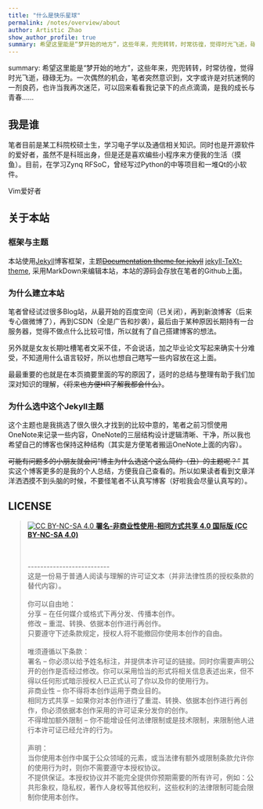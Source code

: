 ```yaml
---
title: "什么是快乐星球"
permalink: /notes/overview/about
author: Artistic Zhao
show_author_profile: true
summary: 希望这里能是“梦开始的地方”，这些年来，兜兜转转，时常彷徨，觉得时光飞逝，碌碌无为。一次偶然的机会，笔者突然意识到，文字或许是对抗迷惘的一剂良药，也许当我再次迷茫，可以回来看看我记录下的点点滴滴，是我的成长与青春……
---
```


summary: 希望这里能是“梦开始的地方”，这些年来，兜兜转转，时常彷徨，觉得时光飞逝，碌碌无为。一次偶然的机会，笔者突然意识到，文字或许是对抗迷惘的一剂良药，也许当我再次迷茫，可以回来看看我记录下的点点滴滴，是我的成长与青春……

## 我是谁

笔者目前是某工科院校硕士生，学习电子学以及通信相关知识。同时也是开源软件的爱好者，虽然不是科班出身，但是还是喜欢编些小程序来方便我的生活（摸鱼）。目前，在学习Zynq RFSoC，曾经写过Python的中等项目和一堆Qt的小软件。

Vim爱好者

## 关于本站

### 框架与主题

本站使用[Jekyll](https://jekyllrb.com/)博客框架，主题~~[Documentation theme for jekyll](https://github.com/tomjoht/documentation-theme-jekyll)~~  [jekyll-TeXt-theme](https://github.com/kitian616/jekyll-TeXt-theme), 采用MarkDown来编辑本站，本站的源码会存放在笔者的Github上面。

### 为什么建立本站

笔者曾经试过很多Blog站，从最开始的百度空间（已关闭），再到新浪博客（后来专心做微博了），再到CSDN（全是广告和抄袭），最后由于某种原因长期持有一台服务器，觉得不做点什么比较可惜，所以就有了自己搭建博客的想法。

另外就是女友长期吐槽笔者文采不佳，不会说话，加之毕业论文写起来确实十分难受，不知道用什么语言较好，所以也想自己瞎写一些内容放在这上面。

最最重要的也就是在本页摘要里面的写的原因了，适时的总结与整理有助于我们加深对知识的理解，~~（将来也方便HR了解我都会什么）~~。

### 为什么选中这个Jekyll主题

这个主题也是我挑选了很久很久才找到的比较中意的，笔者之前习惯使用OneNote来记录一些内容，OneNote的三层结构设计逻辑清晰、干净，所以我也希望自己的博客也保持这种结构（其实是方便笔者搬运OneNote上面的内容）。

~~可能有问题多的小朋友就会问“博主为什么选这个这么简约（丑）的主题呢？”~~ 其实这个博客更多的是我的个人总结，方便我自己查看的。所以如果读者看到文章洋洋洒洒摸不到头脑的时候，不要怪笔者不认真写博客（好啦我会尽量认真写的）。

## LICENSE

<blockquote>
<a href="https://creativecommons.org/licenses/by-nc-sa/4.0/" target="_blank"><img src="https://licensebuttons.net/l/by-nc-sa/3.0/88x31.png" alt="CC BY-NC-SA 4.0">
<b>署名-非商业性使用-相同方式共享 4.0 国际版 (CC BY-NC-SA 4.0)</b></a><br/>

<br/><br/>
--------------------------<br/>
这是一份易于普通人阅读与理解的许可证文本（并非法律性质的授权条款的替代内容）。<br/>
<br/>你可以自由地：<br/>
分享 – 在任何媒介或格式下再分发、传播本创作。<br/>
修改 – 重混、转换、依据本创作进行再创作。<br/>
只要遵守下述条款规定，授权人将不能撤回你使用本创作的自由。<br/>
<br/>唯须遵循以下条款：<br/>
署名 – 你必须以给予姓名标注，并提供本许可证的链接。同时你需要声明公开的创作是否经过修改。你可以采用恰当的形式将相关信息表述出来，但不得以任何形式暗示授权人已正式认可了你以及你的使用行为。<br/>
非商业性 – 你不得将本创作运用于商业目的。<br/>
相同方式共享 – 如果你对本创作进行了重混、转换、依据本创作进行再创作，你必须依据本创作采用的许可证来分发你的创作。<br/>
不得增加额外限制 – 你不能增设任何法律限制或是技术限制，来限制他人进行本许可证已经允许的行为。<br/>
<br/>声明：<br/>
当你使用本创作中属于公众领域的元素，或当法律有额外或限制条款允许你的使用行为时，则你不需要遵守本授权协议。<br/>
不提供保证。本授权协议并不能完全提供你预期需要的所有许可，例如：公共形象权，隐私权，著作人身权等其他权利，这些权利的法律限制可能会限制你使用本创作。<br/>
</blockquote>
